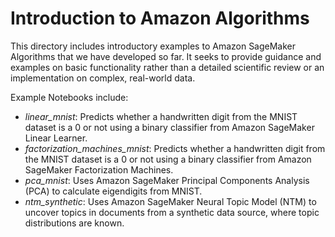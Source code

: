 # Introduction to Amazon Algorithms

This directory includes introductory examples to Amazon SageMaker Algorithms that we have developed so far.  It seeks to provide guidance and examples on basic functionality rather than a detailed scientific review or an implementation on complex, real-world data.

Example Notebooks include:
- *linear_mnist*: Predicts whether a handwritten digit from the MNIST dataset is a 0 or not using a binary classifier from Amazon SageMaker Linear Learner.
- *factorization_machines_mnist*: Predicts whether a handwritten digit from the MNIST dataset is a 0 or not using a binary classifier from Amazon SageMaker Factorization Machines.
- *pca_mnist*: Uses Amazon SageMaker Principal Components Analysis (PCA) to calculate eigendigits from MNIST.
- *ntm_synthetic*: Uses Amazon SageMaker Neural Topic Model (NTM) to uncover topics in documents from a synthetic data source, where topic distributions are known.
